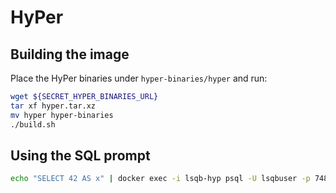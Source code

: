 # HyPer

## Building the image

Place the HyPer binaries under `hyper-binaries/hyper` and run:

```bash
wget ${SECRET_HYPER_BINARIES_URL}
tar xf hyper.tar.xz
mv hyper hyper-binaries
./build.sh
```

## Using the SQL prompt

```bash
echo "SELECT 42 AS x" | docker exec -i lsqb-hyp psql -U lsqbuser -p 7484 -h localhost lsqb
```
